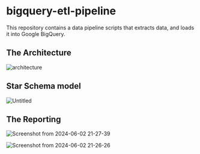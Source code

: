 # bigquery-etl-pipeline
This repository contains a data pipeline scripts that extracts data, and loads it into Google BigQuery.


<h2>The Architecture</h2>

![architecture](https://github.com/Abdelrahman7000/bigquery-etl-pipeline/assets/61333407/ff4a62a0-c6eb-495c-a75d-f8c8af4fcd19)

<h2>Star Schema model</h2>

![Untitled](https://github.com/Abdelrahman7000/bigquery-etl-pipeline/assets/61333407/e4429944-e251-4cd6-a56a-20ef5091f828)


<h2>The Reporting</h2>

![Screenshot from 2024-06-02 21-27-39](https://github.com/Abdelrahman7000/bigquery-etl-pipeline/assets/61333407/19e81189-da44-412d-add9-e876c8b542e0)

![Screenshot from 2024-06-02 21-26-26](https://github.com/Abdelrahman7000/bigquery-etl-pipeline/assets/61333407/cde692a0-5eef-47a4-a0ff-692484f597e3)
